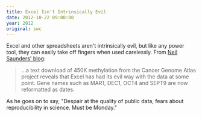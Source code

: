 ```yaml
---
title: Excel Isn't Intrinsically Evil
date: 2012-10-22 09:00:00
year: 2012
original: swc
---
```


<p>Excel and other spreadsheets aren't intrinsically evil, but like any power tool, they can easily take off fingers when used carelessly. From <a href="http://nsaunders.wordpress.com/2012/10/22/gene-name-errors-and-excel-lessons-not-learned/">Neil Saunders' blog</a>:</p>
<blockquote>…a text download of 450K methylation from the Cancer Genome Atlas project reveals that Excel has had its evil way with the data at some point. Gene names such as MAR1, DEC1, OCT4 and SEPT9 are now reformatted as dates.</blockquote>
<p>As he goes on to say, "Despair at the quality of public data, fears about reproducibility in science. Must be Monday."</p>

